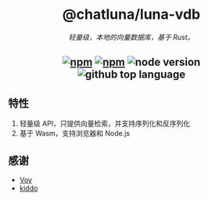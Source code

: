 <div align="center">

# @chatluna/luna-vdb

_轻量级，本地的向量数据库，基于 Rust。_

## [![npm](https://img.shields.io/npm/v/@chatluna/luna-vdb)](https://www.npmjs.com/package/@chatluna/luna-vdb) [![npm](https://img.shields.io/npm/dm/@chatluna/luna-vdb)](https://www.npmjs.com/package/@chatluna/luna-vdb) ![node version](https://img.shields.io/badge/node-%3E=18-green) ![github top language](https://img.shields.io/github/languages/top/ChatLunaLab/luna-vdb?logo=github)

</div>

## 特性

1. 轻量级 API，只提供向量检索，并支持序列化和反序列化
2. 基于 Wasm，支持浏览器和 Node.js

## 感谢

- [Voy](https://github.com/tantaraio/voy)
- [kiddo](hhttps://github.com/sdd/kiddo)
